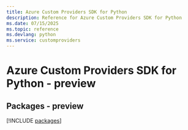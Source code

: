 ```yaml
---
title: Azure Custom Providers SDK for Python
description: Reference for Azure Custom Providers SDK for Python
ms.date: 07/15/2025
ms.topic: reference
ms.devlang: python
ms.service: customproviders
---
```

# Azure Custom Providers SDK for Python - preview
## Packages - preview
[!INCLUDE [packages](custom-providers-index.md)]